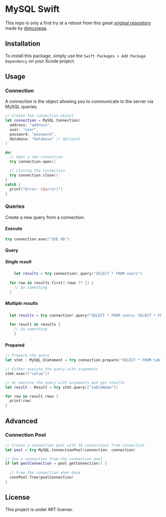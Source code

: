 # MySQL Swift

This repo is only a first try at a reboot from this great [original repository](https://github.com/mcorega/MySqlSwiftNative) made by [@mcorega](https://github.com/mcorega/).


## Installation
To install this package, simply use the `Swift Packages > Add Package Dependency` on your Xcode project.


## Usage

### Connection
A connection is the object allowing you to communicate to the server via MySQL queries.

```swift
// Create the connection object
let connection = MySQL.Connection(
  address: "address",
  user: "user",
  password: "password",
  database: "database" // Optional
)

do{
  // Open a new connection
  try connection.open()

  // Closing the connection
  try connection.close()
}
catch {
  print("Error: \(error)")
}
```

### Queries
Create a new query from a connection.

#### Execute
```swift
try connection.exec("USE db")
```

#### Query

##### Single result
```swift
	let results = try connection!.query("SELECT * FROM users")
	
  for row in results.first?.rows ?? [] {
    // Do something
  }
```

##### Multiple results
```swift
  let results = try connection!.query("SELECT * FROM users; SELECT * FROM projects")
		
  for result in results {
    // Do something
	}
```

#### Prepared
```swift
// Prepare the query
let stmt : MySQL.Statement = try connection.prepare("SELECT * FROM table WHERE condition = ?")

// Either execute the query with arguments
stmt.exec(["value"])

// Or execute the query with arguments and get results
let result : Result = try stmt.query(["tableName"])

for row in result.rows {
  print(row)
}
```


## Advanced

### Connection Pool
```swift
// Create a connection pool with 10 connections from connection
let pool = try MySQL.ConnectionPool(connection: connection)

// Use a connection from the connection pool
if let poolConnection = pool.getConnection() {
  
  // Free the connection when done
  connPool.free(poolConnection)
}
```


## License

This project is under MIT license.